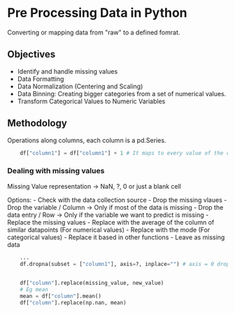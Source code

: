 # Pre Processing Data in Python
Converting or mapping data from "raw" to a defined fomrat.

## Objectives
- Identify and handle missing values
- Data Formatting
- Data Normalization (Centering and Scaling)
- Data Binning:
    Creating bigger categories from a set of numerical values.
- Transform Categorical Values to Numeric Variables

## Methodology
Operations along columns, each column is a pd.Series.
```python
    df["column1"] = df["column1"] + 1 # It maps to every value of the column
```

### Dealing with missing values
Missing Value representation -> NaN, ?, 0 or just a blank cell

Options:
    - Check with the data collection source
    - Drop the missing vlaues
        - Drop the variable / Column -> Only if most of the data is missing
        - Drop the data entry / Row -> Only if the variable we want to predict is missing
    - Replace the missing values
        - Replace with the average of the column of similar datapoints (For numerical values)
        - Replace with the mode (For categorical values)
        - Replace it based in other functions
    - Leave as missing data

```python
    ...
    df.dropna(subset = ["column1"], axis=?, inplace="") # axis = 0 drops the ROW ; axis=1 drops the COLUMN

    
    df["column"].replace(missing_value, new_value)
    # Eg mean
    mean = df["column"].mean()
    df["column"].replace(np.nan, mean)
```
